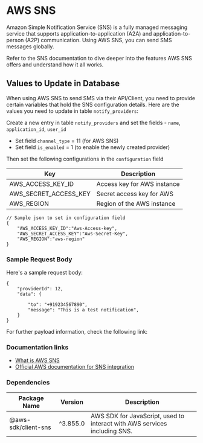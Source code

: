 # AWS SNS

Amazon Simple Notification Service (SNS) is a fully managed messaging service that supports application-to-application (A2A) and application-to-person (A2P) communication. Using AWS SNS, you can send SMS messages globally.

Refer to the SNS documentation to dive deeper into the features AWS SNS offers and understand how it all works.

## Values to Update in Database

When using AWS SNS to send SMS via their API/Client, you need to provide certain variables that hold the SNS configuration details. Here are the values you need to update in table `notify_providers`:

Create a new entry in table `notify_providers` and set the fields - `name`, `application_id`, `user_id`

- Set field `channel_type` = 11 (for AWS SNS)
- Set field `is_enabled` = 1 (to enable the newly created provider)

Then set the following configurations in the `configuration` field

| Key                   | Description                 |
| --------------------- | --------------------------- |
| AWS_ACCESS_KEY_ID     | Access key for AWS instance |
| AWS_SECRET_ACCESS_KEY | Secret access key for AWS   |
| AWS_REGION            | Region of the AWS instance  |

```jsonc
// Sample json to set in configuration field
{
    "AWS_ACCESS_KEY_ID":"Aws-Access-key",
    "AWS_SECRET_ACCESS_KEY":"Aws-Secret-Key",
    "AWS_REGION":"aws-region"
}
```

### Sample Request Body

Here's a sample request body:

```jsonc
{
    "providerId": 12,
    "data": {

        "to": "+919234567890",
        "message": "This is a test notification",
    }
}
```

For further payload information, check the following link:

### Documentation links

- [What is AWS SNS](https://docs.aws.amazon.com/sns/latest/dg/welcome.html)
- [Official AWS documentation for SNS integration](https://docs.aws.amazon.com/sdk-for-javascript/v3/developer-guide/sns-examples-sending-sms.html)

### Dependencies

| Package Name        | Version  | Description                                                               |
| ------------------- | -------- | ------------------------------------------------------------------------- |
| @aws-sdk/client-sns | ^3.855.0 | AWS SDK for JavaScript, used to interact with AWS services including SNS. |
